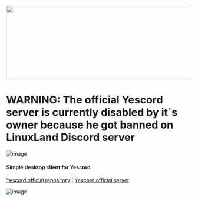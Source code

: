 <p align="center">
  <img width="512" height="200" src="https://github.com/user-attachments/assets/ab8f64b6-ad32-46b3-8ede-c9ecb01a3920">
</p>

# WARNING: The official Yescord server is currently disabled by it`s owner because he got banned on LinuxLand Discord server

![image](https://github.com/user-attachments/assets/c517da9f-a2b1-45d7-adc1-d031d33de909)

<h4>Simple desktop client for Yescord</h4>

[Yescord official repository](https://github.com/locomiadev/yescord) | [Yescord official server](http://torw.ct.ws/yesc)

![image](https://github.com/user-attachments/assets/a871de78-4bee-47fd-a4de-62617207f1af)

